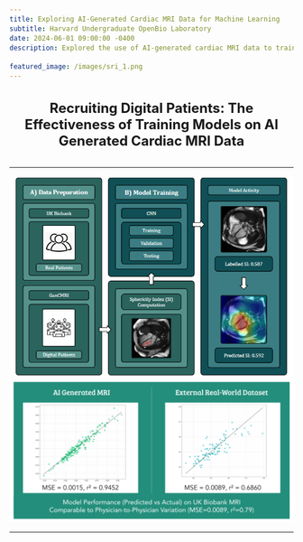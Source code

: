 ```yaml
---
title: Exploring AI-Generated Cardiac MRI Data for Machine Learning  
subtitle: Harvard Undergraduate OpenBio Laboratory  
date: 2024-06-01 09:00:00 -0400  
description: Explored the use of AI-generated cardiac MRI data to train machine learning models. Work addressed issues of data scarcity and patient privacy, evaluating whether models trained exclusively on synthetic data could still perform well on real-world datasets.
  
featured_image: /images/sri_1.png  
---
```

 <h2 style="font-size: 24px; text-align: center; margin-bottom: 2rem;">Recruiting Digital Patients: The Effectiveness of Training Models on AI Generated Cardiac MRI Data</h2>

---

<div class="gallery" data-columns="1">
	<img src="/images/sri_1.png">
	<img src="/images/sri_2.png">
</div>

---


